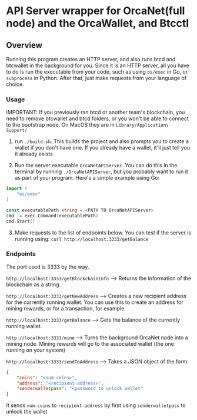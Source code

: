 # API Server wrapper for OrcaNet(full node) and the OrcaWallet, and Btcctl 
## Overview 
Running this program creates an HTTP server, and also runs btcd and btcwallet in the background for you. Since it is an HTTP server, all you have to do is run the executable from your code, such as using `os/exec` in Go, or `subprocess` in Python. After that, just make requests from your language of choice.
### Usage 
IMPORTANT: If you previously ran btcd or another team's blockchain, you need to remove btcwallet and btcd folders, or you won't be able to connect to the bootstrap node. On MacOS they are in `Library/Application\ Support/`

1) run `./build.sh`. This builds the project and also prompts you to create a wallet if you don't have one. If you already have a wallet, it'll just tell you it already exists

2) Run the server executable `OrcaNetAPIServer`. You can do this in the terminal by running `./OrcaNetAPIServer`, but you probably want to run it as part of your program. Here's a simple example using Go:

```Go
import (
    "os/exec"
)

const executablePath string = <PATH TO OrcaNetAPIServer>
cmd := exec.Command(executablePath)
cmd.Start()

```

3) Make requests to the list of endpoints below. You can test if the server is running using:
`curl http://localhost:3333/getBalance`

### Endpoints 
The port used is 3333 by the way.

`http://localhost:3333/getBlockchainInfo` --> Returns the information of the blockchain as a string. 

`http://localhost:3333/getNewAddress` --> Creates a new recipient address for the currently running wallet. You can use this to create an address for mining rewards, or for a transaction, for example. 

`http://localhost:3333/getBalance` --> Gets the balance of the currently running wallet.

`http://localhost:3333/mine` --> Turns the background OrcaNet node into a mining node. Mining rewards will go to the associated wallet (the one running on your system)

`http://localhost:3333/sendToAddress` --> Takes a JSON object of the form:
```json
{ 
    "coins": "<num-coins>",
    "address": "<recipient-address>",
    "senderwalletpass": "<password to unlock wallet"
}
```
It sends `num-coins` to `recipient-address` by first using `senderwalletpass` to unlock the wallet

